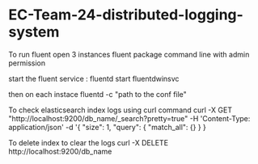 # EC-Team-24-distributed-logging-system


To run fluent open 3 instances fluent package command line with admin permission 

start the fluent service :
    fluentd start fluentdwinsvc

then on each instace
    fluentd -c "path to the conf file"


To check elasticsearch index logs using curl command
curl -X GET "http://localhost:9200/db_name/_search?pretty=true" -H 'Content-Type: application/json' -d '{
  "size": 1,
  "query": {
    "match_all": {}
  }
}

To delete index to clear the logs
curl -X DELETE http://localhost:9200/db_name